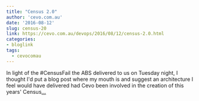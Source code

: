 ```yaml
---
title: "Census 2.0"
author: 'cevo.com.au'
date: '2016-08-12'
slug: census-20
link: https://cevo.com.au/devops/2016/08/12/census-2.0.html
categories:
- bloglink
tags:
  - cevocomau
---
```


In light of the #CensusFail the ABS delivered to us on Tuesday night, I thought I'd put a blog post where my mouth is and suggest an architecture I feel would have delivered had Cevo been involved in the creation of this years' Census[... <i class="fas fa-external-link-alt"></i>](https://cevo.com.au/devops/2016/08/12/census-2.0.html)

